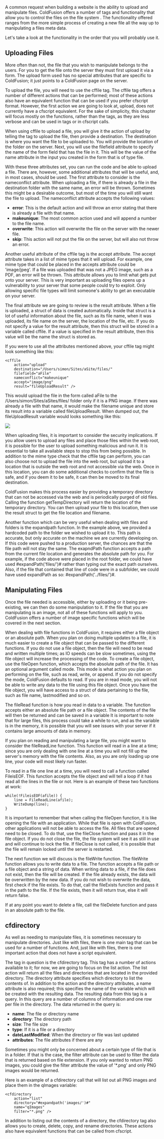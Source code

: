 A common request when building a website is the ability to upload and
manipulate files. ColdFusion offers a number of tags and functionality
that allow you to control the files on the file system . The
functionality offered ranges from the more simple process of creating a
new file all the way up to manipulating a files meta data.

Let's take a look at the functionality in the order that you will
probably use it.

Uploading Files
---------------

More often than not, the file that you wish to manipulate belongs to the
users. For you to get the file onto the server they must first upload it
via a form. The upload form used has no special attributes that are
specific to ColdFusion; it just points to a ColdFusion page on the
server.

To upload the file, you will need to use the cffile tag. The cffile tag
offers a number of different actions that can be performed; most of
these actions also have an equivalent function that can be used if you
prefer cfscript format. However, the first action we are going to look
at, upload, does not currently have a cfscript equivalent. For the sake
of simplicity, this chapter will focus mostly on the functions, rather
than the tags, as they are less verbose and can be used in tags or in
cfscript calls.

When using cffile to upload a file, you will give it the action of
upload by telling the tag to upload the file, then provide a
destination. The destination is where you want the file to be uploaded
to. You will provide the location of the folder on the server. Next, you
will use the filefield attribute to specify the name of the form field
that has the file in it. This will be the value of the name attribute in
the input you created in the form that is of type file.

With these three attributes set, you can run the code and be able to
upload a file. There are, however, some additional attributes that will
be useful, and, in most cases, should be used. The first attribute to
consider is the nameconflict attribute. When uploading a file, if there
is already a file in the destination folder with the same name, an error
will be thrown. Sometimes this might be a desirable outcome, but most of
the time you will still want the file to upload. The nameconflict
attribute accepts the following values:

-   **error**: This is the default action and will throw an error
    stating that there is already a file with that name.
-   **makeunique**: The most common action used and will append a number
    to the file name.
-   **overwrite**: This action will overwrite the file on the server
    with the newer file.
-   **skip**: This action will not put the file on the server, but will
    also not throw an error.

Another useful attribute of the cffile tag is the accept attribute. The
accept attribute takes in a list of mime types that it will upload. For
example, one mime type that could be placed in the accepts attribute
could be 'image/jpeg'. If a file was uploaded that was not a JPEG image,
such as a PDF, an error will be thrown. This attribute allows you to
limit what gets put onto your server. This is very important as
uploading files opens up a vulnerability to your server that some people
could try to exploit. Only allowing specific file types will limit
someone's ability to get an executable on your server.

The final attribute we are going to review is the result attribute. When
a file is uploaded, a struct of data is created automatically. Inside
that struct is a lot of useful information about the file, such as its
file name, when it was uploaded, its file name on the server, the
location of the file, etc. If you do not specify a value for the result
attribute, then this struct will be stored in a variable called cffile.
If a value is specified in the result attribute, then this value will be
the name the struct is stored as.

If you were to use all the attributes mentioned above, your cffile tag
might look something like this:

    <cffile 
        action="upload" 
        destination="/Users/simon/Sites/aSite/files/" 
        filefield="aFile"
        nameconflict="makeunique"
        accept="image/png"  
        result="fileUploadResult" />

This would upload the file in the form called aFile to the
/Users/simon/Sites/aSites/files/ folder only if it is a PNG image. If
there was already a file with that name, it would make the filename
unique and store its result into a variable called fileUploadResult.
When dumped out, the fileUploadResult variable would looks something
like this:

![](/assets/img/filemanipulation_file_upload_dump.png)

When uploading files, it is important to consider the security
implications. If you allow users to upload any files and place those
files within the web root, it is possible for the user to upload
something malicious and run it. It is essential to take all available
steps to stop this from being possible. In addition to the mime type
check that the cffile tag can perform, you can also choose not to upload
the file into the web root, but upload it to a location that is outside
the web root and not accessible via the web. Once in this location, you
can do some additional checks to confirm that the file is safe, and if
you deem it to be safe, it can then be moved to its final destination.

ColdFusion makes this process easier by providing a temporary directory
that can not be accessed via the web and is periodically purged of old
files. Calling the function getTempDirectory will return the location of
the temporary directory. You can then upload your file to this location,
then use the result struct to get the file location and filename.

Another function which can be very useful when dealing with files and
folders is the expandpath function. In the example above, we provided a
hardcoded path to the folder we wished to upload it to. This path is
accurate, but only accurate on the machine we are currently developing
on. If this code were pushed to a production server, the chances are
that the file path will not stay the same. The exapndPath function
accepts a path from the current file location and generates the absolute
path for you. For example, if the code above were placed in the root
folder, we could have used \#expandPath('files/')\# rather than typing
out the exact path ourselves. Also, if the file that contained that line
of code were in a subfolder, we could have used expandPath as so:
\#expandPath('../files/')\#.

Manipulating Files
------------------

Once the file needed is accessible, either by uploading or it being
pre-existing, we can then do some manipulation to it. If the file that
you are manipulating is an image, not all of these functions will apply
to you. ColdFusion offers a number of image specific functions which
will be covered in the next section.

When dealing with file functions in ColdFusion, it requires either a
file object or an absolute path. When you plan on doing multiple updates
to a file, it is much easier to create a file object that can be passed
to the different functions. If you do not use a file object, then the
file will need to be read and written multiple times; as IO speeds can
be slow sometimes, using the file object will increase the processing of
the code. To create a file object, use the fileOpen function, which
accepts the absolute path of the file. It has an optional argument
called mode. This mode is what action you plan on performing on the
file, such as read, write, or append. If you do not specify the mode,
ColdFusion defaults to read. If you are in read mode, you will not be
able to write any data to the file using this file object. Once you have
the file object, you will have access to a struct of data pertaining to
the file, such as file name, lastmodified and so on.

The fileRead function is how you read in data to a variable. The
function accepts either an absolute file path or a file object. The
contents of the file will then be returned and can be saved in a
variable It is important to note that for large files, this process
could take a while to run, and as the variable is in the memory, it is
possible that you will see issues with your server if it contains large
amounts of data in memory.

If you plan on reading and manipulating a large file, you might want to
consider the fileReadLine function. This function will read in a line at
a time; since you are only dealing with one line at a time you will not
fill up the server's memory with the file contents. Also, as you are
only loading up one line, your code will most likely run faster.

To read in a file one line at a time, you will need to call a function
called FileisEOF. This function accepts the file object and will tell a
loop if it has read all the lines in the file or not. Here is an example
of these two functions at work:

    while(!FileisEOF(afile)) { 
        line = FileReadLine(afile);
        WriteDump(line);     
    } 

It is important to remember that when calling the fileOpen function, it
is like opening the file with an application. While that file is open
with ColdFusion, other applications will not be able to access the file.
All files that are opened need to be closed. To do that, use the
fileClose function and pass it in the file object. If you do not close
the file, the file system will see it as still in use and will continue
to lock the file. If fileClose is not called, it is possible that the
file will remain locked until the server is restarted.

The next function we will discuss is the fileWrite function. The
fileWrite function allows you to write data to a file. The function
accepts a file path or a file object and a string of data. When writing
data to a file, if the file does not exist, then the file will be
created. If the file already exists, the data will be overwritten by the
new data. If you do not wish to overwrite the data, first check if the
file exists. To do that, call the fileExists function and pass it in the
path to the file. If the file exists, then it will return true, else it
will return false.

If at any point you want to delete a file, call the fileDelete function
and pass in an absolute path to the file.

cfdirectory
-----------

As well as needing to manipulate files, it is sometimes necessary to
manipulate directories. Just like with files, there is one main tag that
can be used for a number of functions. And, just like with files, there
is one important action that does not have a script equivalent.

The tag in question is the cfdirectory tag. This tag has a number of
actions available to it; for now, we are going to focus on the list
action. The list action will return all the files and directories that
are located in the provided directory. The directory attribute specifies
which directory to list the contents of. In addition to the action and
the directory attributes, a name attribute is also required; this
specifies the name of the variable which will be created with the
resulting data. The resulting data from this tag is a query. In this
query are a number of columns of information and one row per file in the
directory. The data returned in the query is:

-   **name**: The file or directory name
-   **directory**: The directory path
-   **size**: The file size
-   **type**: If it is a file or a directory
-   **dateLastModified**: When the directory or file was last updated
-   **attributes**: The file attributes if there are any

Sometimes you might only be concerned about a certain type of file that
is in a folder. If that is the case, the filter attribute can be used to
filter the data that is returned based on file extension. If you only
wanted to return PNG images, you could give the filter attribute the
value of '\*.png' and only PNG images would be returned.

Here is an example of a cfdirectory call that will list out all PNG
images and place them in the qImages variable:

    <cfdirectory 
        action="list" 
        directory="#expandpath('images/')#" 
        name="qImages" 
        filter="*.png" />

In addition to listing out the contents of a directory, the cfdirectory
tag also allows you to create, delete, copy, and rename directories.
These actions also have equivalent functions that can be called from
cfscript.

